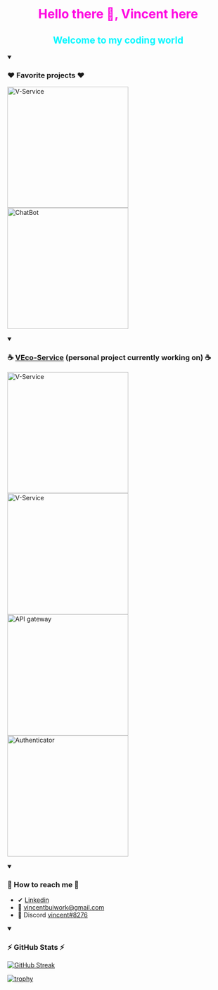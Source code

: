 <br>
<h1 align="center" style="color: rgb(255, 0, 225);">Hello there 👋, Vincent here</h1>
<h2 align="center" style="color: rgb(0, 247, 255);">Welcome to my coding world</h2>

<details open>
  <summary>
    <h3>❤️ Favorite projects ❤️</h3>
  </summary>

  <p align="left">
    <a href="https://github.com/vincent-inc/v-service"><img width="275"
        src="https://denvercoder1-github-readme-stats.vercel.app/api/pin/?username=vincent-inc&repo=v-service&theme=transparent&bg_color=1F222E&title_color=00C9B1&text_color=82ACF9&hide_border=false&icon_color=B792EB"
        alt="V-Service">
    </a>
    <a href="https://github.com/VincentB00/ChatBot"><img width="275"
        src="https://denvercoder1-github-readme-stats.vercel.app/api/pin/?username=VincentB00&repo=ChatBot&theme=transparent&bg_color=1F222E&title_color=00C9B1&text_color=82ACF9&hide_border=false&icon_color=B792EB"
        alt="ChatBot">
    </a>
  </p>
</details>

<details open>
  <summary>
    <h3>☕ <a href="https://veco_service.viescloud.com/">VEco-Service</a> (personal project currently working on) ☕</h3>
  </summary>

  <p align="left">
    <a href="https://github.com/vincent-inc/v-service"><img width="275"
      src="https://denvercoder1-github-readme-stats.vercel.app/api/pin/?username=vincent-inc&repo=v-service&theme=transparent&bg_color=1F222E&title_color=00C9B1&text_color=82ACF9&hide_border=false&icon_color=B792EB"
      alt="V-Service">
    </a>
    <a href="https://github.com/vincent-inc/v-console"><img width="275"
      src="https://denvercoder1-github-readme-stats.vercel.app/api/pin/?username=vincent-inc&repo=v-console&theme=transparent&bg_color=1F222E&title_color=00C9B1&text_color=82ACF9&hide_border=false&icon_color=B792EB"
      alt="V-Service">
    </a>
    <a href="https://github.com/vincent-inc/API-Gateway"><img width="275"
        src="https://denvercoder1-github-readme-stats.vercel.app/api/pin/?username=vincent-inc&repo=API-Gateway&theme=transparent&bg_color=1F222E&title_color=00C9B1&text_color=82ACF9&hide_border=false&icon_color=B792EB"
        alt="API gateway">
    </a>
    <a href="https://github.com/vincent-inc/Authenticator"><img width="275"
        src="https://denvercoder1-github-readme-stats.vercel.app/api/pin/?username=vincent-inc&repo=Authenticator&theme=transparent&bg_color=1F222E&title_color=00C9B1&text_color=82ACF9&hide_border=false&icon_color=B792EB"
        alt="Authenticator">
    </a>
  </p>
</details>

<details open>
  <summary>
    <h3>📩 How to reach me 📩</h3>
  </summary>
  <ul>
    <li>✔ <a href="https://www.linkedin.com/in/vinh-bui-0168241b9/" target="_blank">Linkedin</a></li>
    <li>📧 <a href="https://mail.google.com/mail/u/0/?fs=1&tf=cm&to=vincentbuiwork@gmail.com" target="_blank">vincentbuiwork@gmail.com</a></li>
    <li>🤝 Discord <a href="https://discordapp.com/users/vincent#8276" target="_blank"> vincent#8276</a></li>
  </ul>
</details>

<details open>
  <summary>
    <h3>⚡ GitHub Stats ⚡</h3>
  </summary>

  [![GitHub
  Streak](https://github-readme-streak-stats.herokuapp.com?user=VincentB00&theme=tokyonight)](https://git.io/streak-stats)

  [![trophy](https://github-profile-trophy.vercel.app/?username=VincentB00&theme=tokyonight)](https://github.com/ryo-ma/github-profile-trophy)
</details>
